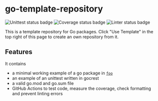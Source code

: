 # go-template-repository
![Unittest status badge](https://github.com/hochfrequenz/go-template-repository/workflows/Unittests/badge.svg)
![Coverage status badge](https://github.com/hochfrequenz/go-template-repository/workflows/coverage/badge.svg)
![Linter status badge](https://github.com/hochfrequenz/go-template-repository/workflows/golangci-lint/badge.svg)

This is a template repository for Go packages.
Click "Use Template" in the top right of this page to create an own repository from it.

## Features
It contains 
* a minimal working example of a go package in [`foo`](/foo)
* an example of an unittest written in gocrest
* a valid go.mod and go.sum file
* GitHub Actions to test code, measure the coverage, check formatting and prevent linting errors
